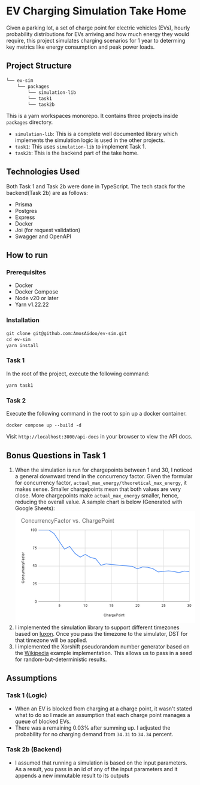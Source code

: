 # EV Charging Simulation Take Home

Given a parking lot, a set of charge point for electric vehicles (EVs), hourly probability distributions for EVs arriving and how much energy they would require, this project simulates charging scenarios for 1 year to determing key metrics like energy consumption and peak power loads.

## Project Structure

```
└── ev-sim
    └── packages
        └── simulation-lib
        └── task1
        └── task2b
```
This is a yarn workspaces monorepo. It contains three projects inside `packages` directory.
- `simulation-lib`: This is a complete well documented library which implements the simulation logic is used in the other projects.
- `task1`: This uses `simulation-lib` to implement Task 1.
- `task2b`: This is the backend part of the take home.

## Technologies Used

Both Task 1 and Task 2b were done in TypeScript. The tech stack for the backend(Task 2b) are as follows:
- Prisma
- Postgres
- Express
- Docker
- Joi (for request validation)
- Swagger and OpenAPI

## How to run

### Prerequisites
- Docker
- Docker Compose
- Node v20 or later
- Yarn v1.22.22

### Installation
```
git clone git@github.com:AmosAidoo/ev-sim.git
cd ev-sim
yarn install
```

### Task 1
In the root of the project, execute the following command:
```
yarn task1
```

### Task 2
Execute the following command in the root to spin up a docker container.
```
docker compose up --build -d
```

Visit `http://localhost:3000/api-docs` in your browser to view the API docs.

## Bonus Questions in Task 1

1. When the simulation is run for chargepoints between 1 and 30, I noticed a general downward trend in the concurrency factor. Given the formular for concurrency factor, `actual_max_energy/theoretical_max_energy`, it makes sense. Smaller chargepoints mean that both values are very close. More chargepoints make `actual_max_energy` smaller, hence, reducing the overall value. A sample chart is below (Generated with Google Sheets):
![Charge Points vs Concurrency Factor](/bonus1.png "Charge Points vs Concurrency Factor")
2. I implemented the simulation library to support different timezones based on [luxon](https://moment.github.io/luxon/#/). Once you pass the timezone to the simulator, DST for that timezone will be applied.
3. I implemented the Xorshift pseudorandom number generator based on the [Wikipedia](https://en.m.wikipedia.org/wiki/Xorshift) example implementation. This allows us to pass in a seed for random-but-deterministic results.

## Assumptions

### Task 1 (Logic)
- When an EV is blocked from charging at a charge point, it wasn't stated what to do so I made an assumption that each charge point manages a queue of blocked EVs.
- There was a remaining 0.03% after summing up. I adjusted the probability for no charging demand from `34.31` to `34.34` percent.

### Task 2b (Backend)
- I assumed that running a simulation is based on the input parameters. As a result, you pass in an id of any of the input parameters and it appends a new immutable result to its outputs


